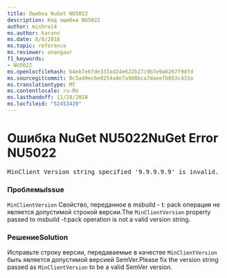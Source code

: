 ```yaml
---
title: Ошибка NuGet NU5022
description: Код ошибки NU5022
author: mishra14
ms.author: karann
ms.date: 8/8/2018
ms.topic: reference
ms.reviewer: anangaur
f1_keywords:
- NU5022
ms.openlocfilehash: b4eb7e6fde333ad24e622b27c9b7e9a6267f9dfd
ms.sourcegitcommit: 0c5a49ec6e0254a4e7a9d8bca7daeefb853c433a
ms.translationtype: MT
ms.contentlocale: ru-RU
ms.lasthandoff: 11/28/2018
ms.locfileid: "52453420"
---
```

# <a name="nuget-error-nu5022"></a><span data-ttu-id="84e7e-103">Ошибка NuGet NU5022</span><span class="sxs-lookup"><span data-stu-id="84e7e-103">NuGet Error NU5022</span></span>
<pre>MinClient Version string specified '9.9.9.9.9' is invalid.</pre>

### <a name="issue"></a><span data-ttu-id="84e7e-104">Проблемы</span><span class="sxs-lookup"><span data-stu-id="84e7e-104">Issue</span></span>

<span data-ttu-id="84e7e-105">`MinClientVersion` Свойство, переданное в msbuild - t: pack операция не является допустимой строкой версии.</span><span class="sxs-lookup"><span data-stu-id="84e7e-105">The `MinClientVersion` property passed to msbuild -t:pack operation is not a valid version string.</span></span>


### <a name="solution"></a><span data-ttu-id="84e7e-106">Решение</span><span class="sxs-lookup"><span data-stu-id="84e7e-106">Solution</span></span>

<span data-ttu-id="84e7e-107">Исправьте строку версии, передаваемые в качестве `MinClientVersion` быть является допустимой версией SemVer.</span><span class="sxs-lookup"><span data-stu-id="84e7e-107">Please fix the version string passed as `MinClientVersion` to be a valid SemVer version.</span></span>

